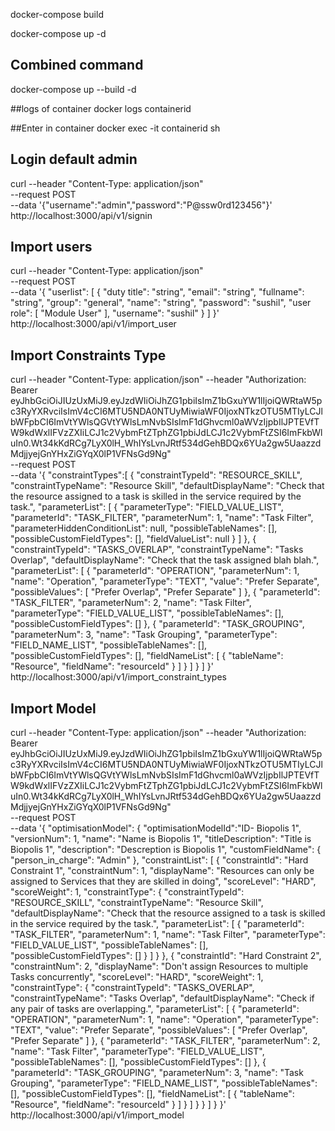 docker-compose build

docker-compose up -d

## Combined command
docker-compose up --build -d

##logs of container
docker logs containerid


##Enter in container 
docker exec -it containerid  sh

## Login default admin

curl --header "Content-Type: application/json" \
  --request POST \
  --data '{"username":"admin","password":"P@ssw0rd123456"}' \
  http://localhost:3000/api/v1/signin



## Import users

curl --header "Content-Type: application/json" \
  --request POST \
  --data '{
  "userlist": [
    {
      "duty title": "string",
      "email": "string",
      "fullname": "string",
      "group": "general",
      "name": "string",
      "password": "sushil",
      "user role": [
        "Module User"
      ],
      "username": "sushil"
    }
  ]
}' \
  http://localhost:3000/api/v1/import_user



## Import Constraints Type

curl --header "Content-Type: application/json" --header "Authorization: Bearer eyJhbGciOiJIUzUxMiJ9.eyJzdWIiOiJhZG1pbiIsImZ1bGxuYW1lIjoiQWRtaW5pc3RyYXRvciIsImV4cCI6MTU5NDA0NTUyMiwiaWF0IjoxNTkzOTU5MTIyLCJlbWFpbCI6ImVtYWlsQGVtYWlsLmNvbSIsImF1dGhvcml0aWVzIjpbIlJPTEVfTW9kdWxlIFVzZXIiLCJ1c2VybmFtZTphZG1pbiJdLCJ1c2VybmFtZSI6ImFkbWluIn0.Wt34kKdRCg7LyX0lH_WhIYsLvnJRtf534dGehBDQx6YUa2gw5UaazzdMdjjyejGnYHxZiGYqX0lP1VFNsGd9Ng"\
  --request POST \
  --data '{
	"constraintTypes":[
    {
        "constraintTypeId": "RESOURCE_SKILL",
        "constraintTypeName": "Resource Skill",
        "defaultDisplayName": "Check that the resource assigned to a task is skilled in the service required by the task.",
        "parameterList": [
            {
                "parameterType": "FIELD_VALUE_LIST",
                "parameterId": "TASK_FILTER",
                "parameterNum": 1,
                "name": "Task Filter",
                "parameterHiddenConditionList": null,
                "possibleTableNames": [],
                "possibleCustomFieldTypes": [],
                "fieldValueList": null
            }
        ]
    },
        {
        "constraintTypeId": "TASKS_OVERLAP",
        "constraintTypeName": "Tasks Overlap",
        "defaultDisplayName": "Check that the task assigned blah blah.",
        "parameterList": [
            {
              "parameterId": "OPERATION",
              "parameterNum": 1,
              "name": "Operation",
              "parameterType": "TEXT",
              "value": "Prefer Separate",
              "possibleValues": [
                "Prefer Overlap",
                "Prefer Separate"
              ]
            },
            {
              "parameterId": "TASK_FILTER",
              "parameterNum": 2,
              "name": "Task Filter",
              "parameterType": "FIELD_VALUE_LIST",
              "possibleTableNames": [],
              "possibleCustomFieldTypes": []
            },
            {
              "parameterId": "TASK_GROUPING",
              "parameterNum": 3,
              "name": "Task Grouping",
              "parameterType": "FIELD_NAME_LIST",
              "possibleTableNames": [],
              "possibleCustomFieldTypes": [],
              "fieldNameList": [
                {
                  "tableName": "Resource",
                  "fieldName": "resourceId"
                }
              ]
            }
          ]
    }
]
}' \
  http://localhost:3000/api/v1/import_constraint_types






## Import Model

curl --header "Content-Type: application/json" --header "Authorization: Bearer eyJhbGciOiJIUzUxMiJ9.eyJzdWIiOiJhZG1pbiIsImZ1bGxuYW1lIjoiQWRtaW5pc3RyYXRvciIsImV4cCI6MTU5NDA0NTUyMiwiaWF0IjoxNTkzOTU5MTIyLCJlbWFpbCI6ImVtYWlsQGVtYWlsLmNvbSIsImF1dGhvcml0aWVzIjpbIlJPTEVfTW9kdWxlIFVzZXIiLCJ1c2VybmFtZTphZG1pbiJdLCJ1c2VybmFtZSI6ImFkbWluIn0.Wt34kKdRCg7LyX0lH_WhIYsLvnJRtf534dGehBDQx6YUa2gw5UaazzdMdjjyejGnYHxZiGYqX0lP1VFNsGd9Ng"\
  --request POST \
  --data '{
"optimisationModel": {
    "optimisationModelId":"ID- Biopolis 1",
    "versionNum": 1,
    "name": "Name is Biopolis 1",
    "titleDescription": "Title is Biopolis 1",
    "description": "Descreption is Biopolis 1",
    "customFieldName": {
      "person_in_charge": "Admin"
    },
    "constraintList": [
      {
        "constraintId": "Hard Constraint 1",
        "constraintNum": 1,
        "displayName": "Resources can only be assigned to Services that they are skilled in doing",
        "scoreLevel": "HARD",
        "scoreWeight": 1,
        "constraintType": {
          "constraintTypeId": "RESOURCE_SKILL",
          "constraintTypeName": "Resource Skill",
          "defaultDisplayName": "Check that the resource assigned to a task is skilled in the service required by the task.",
          "parameterList": [
            {
              "parameterId": "TASK_FILTER",
              "parameterNum": 1,
              "name": "Task Filter",
              "parameterType": "FIELD_VALUE_LIST",
              "possibleTableNames": [],
              "possibleCustomFieldTypes": []
            }
          ]
        }
      },
      {
        "constraintId": "Hard Constraint 2",
        "constraintNum": 2,
        "displayName": "Don't assign Resources to multiple Tasks concurrently",
        "scoreLevel": "HARD",
        "scoreWeight": 1,
        "constraintType": {
          "constraintTypeId": "TASKS_OVERLAP",
          "constraintTypeName": "Tasks Overlap",
          "defaultDisplayName": "Check if any pair of tasks are overlapping.",
          "parameterList": [
            {
              "parameterId": "OPERATION",
              "parameterNum": 1,
              "name": "Operation",
              "parameterType": "TEXT",
              "value": "Prefer Separate",
              "possibleValues": [
                "Prefer Overlap",
                "Prefer Separate"
              ]
            },
            {
              "parameterId": "TASK_FILTER",
              "parameterNum": 2,
              "name": "Task Filter",
              "parameterType": "FIELD_VALUE_LIST",
              "possibleTableNames": [],
              "possibleCustomFieldTypes": []
            },
            {
              "parameterId": "TASK_GROUPING",
              "parameterNum": 3,
              "name": "Task Grouping",
              "parameterType": "FIELD_NAME_LIST",
              "possibleTableNames": [],
              "possibleCustomFieldTypes": [],
              "fieldNameList": [
                {
                  "tableName": "Resource",
                  "fieldName": "resourceId"
                }
              ]
            }
          ]
        }
      }
    ]
  }
}' \
  http://localhost:3000/api/v1/import_model

